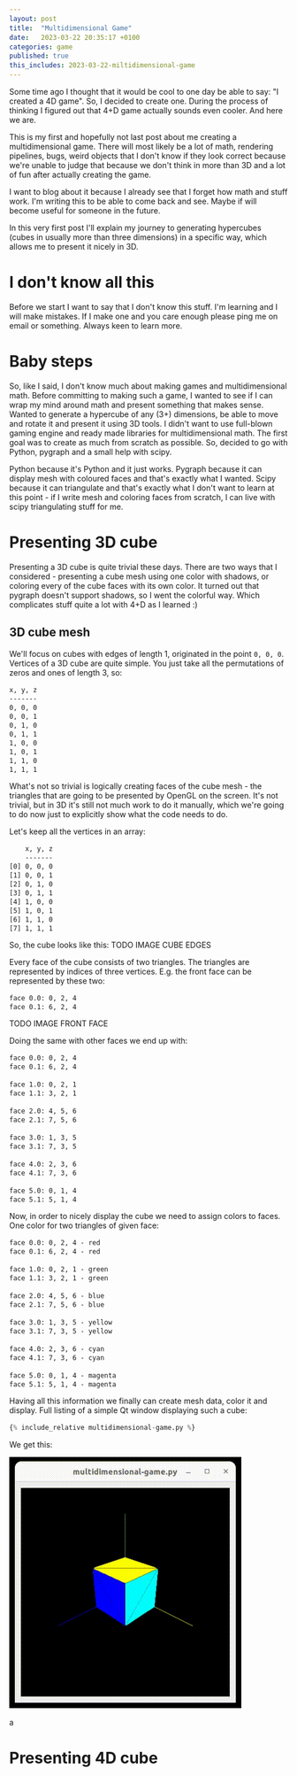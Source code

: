 ```yaml
---
layout: post
title:  "Multidimensional Game"
date:   2023-03-22 20:35:17 +0100
categories: game
published: true
this_includes: 2023-03-22-miltidimensional-game
---
```


Some time ago I thought that it would be cool to one day be able to say: "I created a 4D game". So, I decided to create one. During the process of thinking I figured out that 4+D game actually sounds even cooler. And here we are.

This is my first and hopefully not last post about me creating a multidimensional game. There will most likely be a lot of math, rendering pipelines, bugs, weird objects that I don't know if they look correct because we're unable to judge that because we don't think in more than 3D and a lot of fun after actually creating the game.

I want to blog about it because I already see that I forget how math and stuff work. I'm writing this to be able to come back and see. Maybe if will become useful for someone in the future.

In this very first post I'll explain my journey to generating hypercubes (cubes in usually more than three dimensions) in a specific way, which allows me to present it nicely in 3D.

# I don't know all this

Before we start I want to say that I don't know this stuff. I'm learning and I will make mistakes. If I make one and you care enough please ping me on email or something. Always keen to learn more.

# Baby steps

So, like I said, I don't know much about making games and multidimensional math. Before committing to making such a game, I wanted to see if I can wrap my mind around math and present something that makes sense. Wanted to generate a hypercube of any (3+) dimensions, be able to move and rotate it and present it using 3D tools. I didn't want to use full-blown gaming engine and ready made libraries for multidimensional math. The first goal was to create as much from scratch as possible. So, decided to go with Python, pygraph and a small help with scipy.

Python because it's Python and it just works. Pygraph because it can display mesh with coloured faces and that's exactly what I wanted. Scipy because it can triangulate and that's exactly what I don't want to learn at this point - if I write mesh and coloring faces from scratch, I can live with scipy triangulating stuff for me.

# Presenting 3D cube

Presenting a 3D cube is quite trivial these days. There are two ways that I considered - presenting a cube mesh using one color with shadows, or coloring every of the cube faces with its own color. It turned out that pygraph doesn't support shadows, so I went the colorful way. Which complicates stuff quite a lot with 4+D as I learned :)

## 3D cube mesh

We'll focus on cubes with edges of length 1, originated in the point `0, 0, 0`. Vertices of a 3D cube are quite simple. You just take all the permutations of zeros and ones of length 3, so:
```
x, y, z
-------
0, 0, 0
0, 0, 1
0, 1, 0
0, 1, 1
1, 0, 0
1, 0, 1
1, 1, 0
1, 1, 1
```

What's not so trivial is logically creating faces of the cube mesh - the triangles that are going to be presented by OpenGL on the screen. It's not trivial, but in 3D it's still not much work to do it manually, which we're going to do now just to explicitly show what the code needs to do.

Let's keep all the vertices in an array:
```
    x, y, z
    -------
[0] 0, 0, 0
[1] 0, 0, 1
[2] 0, 1, 0
[3] 0, 1, 1
[4] 1, 0, 0
[5] 1, 0, 1
[6] 1, 1, 0
[7] 1, 1, 1
```

So, the cube looks like this:
TODO IMAGE CUBE EDGES

Every face of the cube consists of two triangles. The triangles are represented by indices of three vertices. E.g. the front face can be represented by these two:
```
face 0.0: 0, 2, 4
face 0.1: 6, 2, 4
```

TODO IMAGE FRONT FACE

Doing the same with other faces we end up with:
```
face 0.0: 0, 2, 4
face 0.1: 6, 2, 4

face 1.0: 0, 2, 1
face 1.1: 3, 2, 1

face 2.0: 4, 5, 6
face 2.1: 7, 5, 6

face 3.0: 1, 3, 5
face 3.1: 7, 3, 5

face 4.0: 2, 3, 6
face 4.1: 7, 3, 6

face 5.0: 0, 1, 4
face 5.1: 5, 1, 4
```

Now, in order to nicely display the cube we need to assign colors to faces. One color for two triangles of given face:

```
face 0.0: 0, 2, 4 - red
face 0.1: 6, 2, 4 - red

face 1.0: 0, 2, 1 - green
face 1.1: 3, 2, 1 - green

face 2.0: 4, 5, 6 - blue
face 2.1: 7, 5, 6 - blue

face 3.0: 1, 3, 5 - yellow
face 3.1: 7, 3, 5 - yellow

face 4.0: 2, 3, 6 - cyan
face 4.1: 7, 3, 6 - cyan

face 5.0: 0, 1, 4 - magenta
face 5.1: 5, 1, 4 - magenta
```


Having all this information we finally can create mesh data, color it and display. Full listing of a simple Qt window displaying such a cube:
```py
{% include_relative multidimensional-game.py %}
```

We get this:

![cool image](/assets/miltidimensional-game/cube3d.gif)

a 

# Presenting 4D cube


